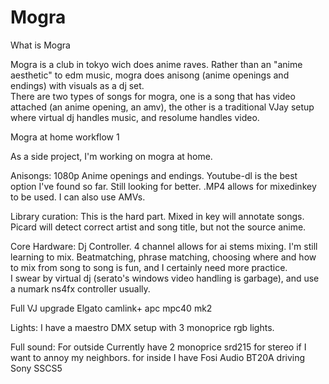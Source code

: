 # Mogra

What is Mogra

Mogra is a club in tokyo wich does anime raves. Rather than an "anime aesthetic" to edm music, mogra does anisong (anime openings and endings) with visuals as a dj set.  
There are two types of songs for mogra, one is a song that has video attached (an anime opening, an amv), the other is a traditional VJay setup where virtual dj handles music, and resolume handles video. 

Mogra at home workflow 1

As a side project, I'm working on mogra at home. 

Anisongs:
1080p Anime openings and endings. Youtube-dl is the best option I've found so far. Still looking for better. 
.MP4 allows for mixedinkey to be used. 
I can also use AMVs. 

Library curation:
This is the hard part. Mixed in key will annotate songs. Picard will detect correct artist and song title, but not the source anime. 



Core Hardware:
Dj Controller. 4 channel allows for ai stems mixing.
I'm still learning to mix. Beatmatching, phrase matching, choosing where and how to mix from song to song is fun, and I certainly need more practice.  
I swear by virtual dj (serato's windows video handling is garbage), and use a numark ns4fx controller usually. 

Full VJ upgrade
Elgato camlink+ apc mpc40 mk2

Lights:
I have a maestro DMX setup with 3 monoprice rgb lights. 

Full  sound:
For outside Currently have 2 monoprice srd215 for stereo if I want to annoy my neighbors. 
for inside I have Fosi Audio BT20A  driving Sony SSCS5
